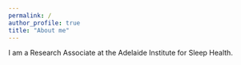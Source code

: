 ```yaml
---
permalink: /
author_profile: true
title: "About me"
---
```



I am a Research Associate at the Adelaide Institute for Sleep Health. 